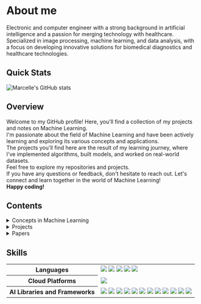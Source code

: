 # About me 
Electronic and computer engineer with a strong background in artificial intelligence and a passion for merging technology with healthcare.<br> 
Specialized in image processing, machine learning, and data analysis, with a focus on developing innovative solutions for biomedical diagnostics and healthcare technologies.

## Quick Stats
![Marcelle's GitHub stats](https://github-readme-stats.vercel.app/api?username=MarcelleGML&show_icons=true&theme=radical)

## Overview
Welcome to my GitHub profile! Here, you'll find a collection of my projects and notes on Machine Learning. <br>
I'm passionate about the field of Machine Learning and have been actively learning and exploring its various concepts and applications.<br>
The projects you'll find here are the result of my learning journey, where I've implemented algorithms, built models, and worked on real-world datasets.<br>
Feel free to explore my repositories and projects.<br>
If you have any questions or feedback, don't hesitate to reach out. Let's connect and learn together in the world of Machine Learning!<br>
**Happy coding!**

## Contents
<details>
  <summary>Concepts in Machine Learning</summary>
  
  - Subitem 1
  - Subitem 2
  - Subitem 3
</details>

<details>
  <summary>Projects</summary>
  
  - Subitem 1
  - Subitem 2
  - Subitem 3
</details>

<details>
  <summary>Papers</summary>

  - [Big Data in Transfusion Medicine and Artificial Intelligence Analysis for Red Blood Cell Quality Control ](https://karger.com/tmh/article/50/3/163/843905/Big-Data-in-Transfusion-Medicine-and-Artificial)
  - [Cross-talk between red blood cells and plasma influences blood flow and omics phenotypes in severe COVID-19](https://elifesciences.org/articles/81316)
  - [Erysense, a Lab-on-a-Chip-Based Point-of-Care Device to Evaluate Red Blood Cell Flow Properties With Multiple Clinical Applications](https://www.frontiersin.org/articles/10.3389/fphys.2022.884690/full?utm_source=dlvr.it&utm_medium=twitter)
  - [A deep learning-based concept for high throughput image flow cytometry](https://pubs.aip.org/aip/apl/article-abstract/118/12/123701/39662/A-deep-learning-based-concept-for-high-throughput?redirectedFrom=fulltext)
</details>


## Skills
<table>
  <tr>
    <th>Languages</th>
     <td><img src="https://img.shields.io/badge/Python-FFD43B?style=for-the-badge&logo=python&logoColor=darkgreen"/>
     <img src="https://img.shields.io/badge/C%2B%2B-00599C?style=for-the-badge&logo=c%2B%2B&logoColor=white"/>
      <img src="https://img.shields.io/badge/R-276DC3?style=for-the-badge&logo=R&logoColor=white"/>
     <img src="https://img.shields.io/badge/SQL-4479A1?style=for-the-badge&logo=database&logoColor=white"/>  
     <img src="https://img.shields.io/badge/LaTeX-47A141?style=for-the-badge&logo=LaTeX&logoColor=white"/></td>
  </tr>
  <tr>
    <th>Cloud Platforms</th>
    <td><img src="https://img.shields.io/badge/AWS-232F3E?style=for-the-badge&logo=amazon-aws&logoColor=white"/></td>
  </tr>
  <tr>
    <th>AI Libraries and Frameworks</th>
    <td><img src="https://img.shields.io/badge/Keras-D00000?style=for-the-badge&logo=Keras&logoColor=white"/>
    <img src="https://img.shields.io/badge/TensorFlow-FF6F00?style=for-the-badge&logo=TensorFlow&logoColor=white"/>
    <img src="https://img.shields.io/badge/PyTorch-EE4C2C?style=for-the-badge&logo=pytorch&logoColor=white"/>
    <img src="https://img.shields.io/badge/Matplotlib-3776AB?style=for-the-badge&logo=matplotlib&logoColor=white"/> 
    <img src="https://img.shields.io/badge/SciPy-8CAAE6?style=for-the-badge&logo=scipy&logoColor=white"/> 
    <img src="https://img.shields.io/badge/OpenCV-5C3EE8?style=for-the-badge&logo=opencv&logoColor=white"/> 
    <img src="https://img.shields.io/badge/Seaborn-007ACC?style=for-the-badge&logo=seaborn&logoColor=white"/> 
    <img src="https://img.shields.io/badge/Pandas-150458?style=for-the-badge&logo=pandas&logoColor=white"/> 
    <img src="https://img.shields.io/badge/NumPy-013243?style=for-the-badge&logo=numpy&logoColor=white"/> 
    <img src="https://img.shields.io/badge/Scikit--learn-F7931E?style=for-the-badge&logo=scikit-learn&logoColor=white"/> 
    <img src="https://img.shields.io/badge/Plotly-3F4F75?style=for-the-badge&logo=plotly&logoColor=white"/> 
    <img src="https://img.shields.io/badge/Statsmodels-9B59B6?style=for-the-badge&logo=python&logoColor=white"/> </td>
  </tr>
</table>


<!--
**MarcelleGML/MarcelleGML** is a ✨ _special_ ✨ repository because its `README.md` (this file) appears on your GitHub profile.

Here are some ideas to get you started:

- 🔭 I’m currently working on ...
- 🌱 I’m currently learning ...
- 👯 I’m looking to collaborate on ...
- 🤔 I’m looking for help with ...
- 💬 Ask me about ...
- 📫 How to reach me: ...
- 😄 Pronouns: ...
- ⚡ Fun fact: ...



-->

